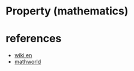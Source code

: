 # Property (mathematics)



# references
- [wiki en](https://en.wikipedia.org/wiki/Property_(mathematics))
- [mathworld](https://mathworld.wolfram.com/topics/AlgebraicProperties.html)